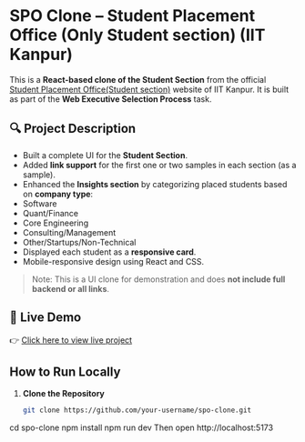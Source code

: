 # SPO Clone – Student Placement Office (Only Student section) (IIT Kanpur)

This is a **React-based clone of the Student Section** from the official [Student Placement Office(Student section)](http://spo.iitk.ac.in/) website of IIT Kanpur. It is built as part of the **Web Executive Selection Process** task.

## 🔍 Project Description

-  Built a complete UI for the **Student Section**.
-  Added **link support** for the first one or two samples in each section (as a sample).
-  Enhanced the **Insights section** by categorizing placed students based on **company type**:
  - Software
  - Quant/Finance
  - Core Engineering
  - Consulting/Management
  - Other/Startups/Non-Technical
-  Displayed each student as a **responsive card**.
-  Mobile-responsive design using React and CSS.

> Note: This is a UI clone for demonstration and does **not include full backend or all links**.

## 🚀 Live Demo

👉 [Click here to view live project](https://your-live-link.com)

##  How to Run Locally

1. **Clone the Repository**
   ```bash
   git clone https://github.com/your-username/spo-clone.git
cd spo-clone
npm install
npm run dev
Then open http://localhost:5173